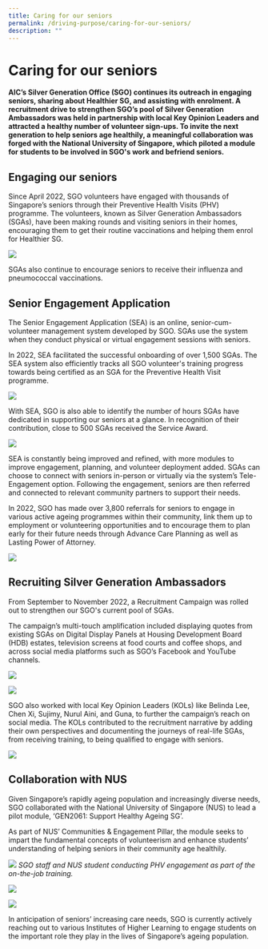 ```yaml
---
title: Caring for our seniors
permalink: /driving-purpose/caring-for-our-seniors/
description: ""
---
```

# Caring for our seniors
**AIC’s Silver Generation Office (SGO) continues its outreach in engaging seniors, sharing about Healthier SG, and assisting with enrolment. A recruitment drive to strengthen SGO’s pool of Silver Generation Ambassadors was held in partnership with local Key Opinion Leaders and attracted a healthy number of volunteer sign-ups. To invite the next generation to help seniors age healthily, a meaningful collaboration was forged with the National University of Singapore, which piloted a module for students to be involved in SGO's work and befriend seniors.**

## Engaging our seniors
Since April 2022, SGO volunteers have engaged with thousands of Singapore’s seniors through their Preventive Health Visits (PHV) programme. The volunteers, known as Silver Generation Ambassadors (SGAs), have been making rounds and visiting seniors in their homes, encouraging them to get their routine vaccinations and helping them enrol for Healthier SG.

![](/images/engaging-our-seniors.png)

SGAs also continue to encourage seniors to receive their influenza and pneumococcal vaccinations. 

## Senior Engagement Application
The Senior Engagement Application (SEA) is an online, senior-cum-volunteer management system developed by SGO. SGAs use the system when they conduct physical or virtual engagement sessions with seniors.

In 2022, SEA facilitated the successful onboarding of over 1,500 SGAs. The SEA system also efficiently tracks all SGO volunteer's training progress towards being certified as an SGA for the Preventive Health Visit programme. 

![](/images/caring-for-seniors-image2.png)

With SEA, SGO is also able to identify the number of hours SGAs have dedicated in supporting our seniors at a glance. In recognition of their contribution, close to 500 SGAs received the Service Award.

![](/images/senior-engagement-appreciation1.png)

SEA is constantly being improved and refined, with more modules to improve engagement, planning, and volunteer deployment added. SGAs can choose to connect with seniors in-person or virtually via the system’s Tele-Engagement option. Following the engagement, seniors are then referred and connected to relevant community partners to support their needs. 

In 2022, SGO has made over 3,800 referrals for seniors to engage in various active ageing programmes within their community, link them up to employment or volunteering opportunities and to encourage them to plan early for their future needs through Advance Care Planning as well as Lasting Power of Attorney.

![](/images/caring-for-seniors-image4.png)

## Recruiting Silver Generation Ambassadors
From September to November 2022, a Recruitment Campaign was rolled out to strengthen our SGO's current pool of SGAs. 

The campaign’s multi-touch amplification included displaying quotes from existing SGAs on Digital Display Panels at Housing Development Board (HDB) estates, television screens at food courts and coffee shops, and across social media platforms such as SGO’s Facebook and YouTube channels.

![](/images/caring-for-seniors-image5.png)

![](/images/caring-for-seniors-image6b.png)



SGO also worked with local Key Opinion Leaders (KOLs) like Belinda Lee, Chen Xi, Sujimy, Nurul Aini, and Guna, to further the campaign’s reach on social media. The KOLs contributed to the recruitment narrative by adding their own perspectives and documenting the journeys of real-life SGAs, from receiving training, to being qualified to engage with seniors.
   

![](/images/caring-for-seniors-image7b.png)

## Collaboration with NUS
Given Singapore’s rapidly ageing population and increasingly diverse needs, SGO collaborated with the National University of Singapore (NUS) to lead a pilot module, ‘GEN2061: Support Healthy Ageing SG’. 

As part of NUS’ Communities & Engagement Pillar, the module seeks to impart the fundamental concepts of volunteerism and enhance students’ understanding of helping seniors in their community age healthily.

![](/images/caring-our-seniors-image8_cropped.png)
*SGO staff and NUS student conducting PHV engagement as part of the on-the-job training.*

![](/images/caring-our-seniors-image9.png)

![](/images/caring-our-seniors-image10.png)

In anticipation of seniors’ increasing care needs, SGO is currently actively reaching out to various Institutes of Higher Learning to engage students on the important role they play in the lives of Singapore’s ageing population.
